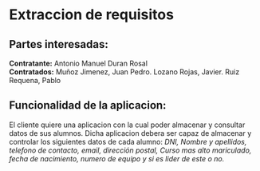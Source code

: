 # Extraccion de requisitos

## Partes interesadas:
**Contratante:** Antonio Manuel Duran Rosal                                 
**Contratados:** Muñoz Jimenez, Juan Pedro. Lozano Rojas, Javier. Ruiz Requena, Pablo

## Funcionalidad de la aplicacion:

El cliente quiere una aplicacion con la cual poder almacenar y consultar datos de sus alumnos. Dicha aplicacion debera ser capaz de almacenar y controlar los siguientes datos de cada alumno: *DNI, Nombre y apellidos, telefono de contacto, email, dirección postal, Curso mas alto mariculado, fecha de nacimiento, numero de equipo y si es lider de este o no.*
